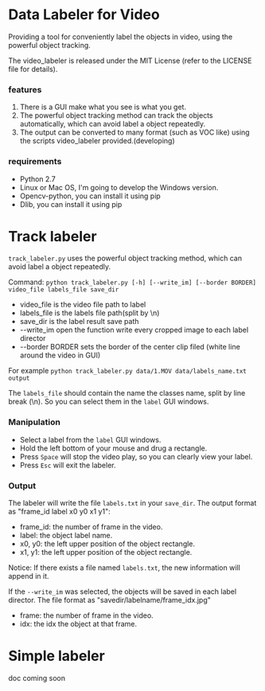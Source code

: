 # Data Labeler for Video

 Providing a tool for conveniently label the objects in video, using the powerful object tracking.

 The video_labeler is released under the MIT License (refer to the LICENSE file for details).

### features

1. There is a GUI make what you see is what you get.
2. The powerful object tracking method can track the objects automatically, which can avoid label a object repeatedly.
3. The output can be converted to many format (such as VOC like) using the scripts video_labeler provided.(developing)

### requirements

- Python 2.7
- Linux or Mac OS, I'm going to develop the Windows version.
- Opencv-python, you can install it using pip
- Dlib, you can install it using pip

# Track labeler

`track_labeler.py` uses the powerful object tracking method, which can avoid label a object repeatedly.

Command: `python track_labeler.py [-h] [--write_im] [--border BORDER] video_file labels_file save_dir`
- video_file is the video file path to label
- labels_file is the labels file path(split by \n)
- save_dir is the label result save path
- --write_im open the function write every cropped image to each label director
- --border BORDER sets the border of the center clip filed (white line around the video in GUI)

For example `python track_labeler.py data/1.MOV data/labels_name.txt output`

The `labels_file` should contain the name the classes name, split by line break (\n).
So you can select them in the `label` GUI windows.

### Manipulation

- Select a label from the `label` GUI windows.
- Hold the left bottom of your mouse and drug a rectangle.
- Press `Space` will stop the video play, so you can clearly view your label.
- Press `Esc` will exit the labeler.

### Output

The labeler will write the file `labels.txt` in your `save_dir`. The output format as "frame_id label x0 y0 x1 y1":
- frame_id: the number of frame in the video.
- label: the object label name.
- x0, y0: the left upper position of the object rectangle.
- x1, y1: the left upper position of the object rectangle.

Notice: If there exists a file named `labels.txt`, the new information will append in it.

If the `--write_im` was selected, the objects will be saved in each label director.
The file format as "savedir/labelname/frame_idx.jpg"
- frame: the number of frame in the video.
- idx: the idx the object at that frame.

# Simple labeler

doc coming soon